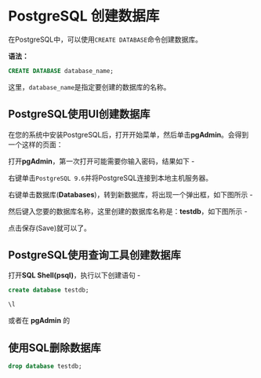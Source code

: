# PostgreSQL 创建数据库

在PostgreSQL中，可以使用`CREATE DATABASE`命令创建数据库。

**语法：**

```sql
CREATE DATABASE database_name;
```

这里，`database_name`是指定要创建的数据库的名称。

## PostgreSQL使用UI创建数据库

在您的系统中安装PostgreSQL后，打开开始菜单，然后单击**pgAdmin**。会得到一个这样的页面：

打开**pgAdmin**，第一次打开可能需要你输入密码，结果如下 -

右键单击`PostgreSQL 9.6`并将PostgreSQL连接到本地主机服务器。

右键单击数据库(**Databases**)，转到新数据库，将出现一个弹出框，如下图所示 -

然后键入您要的数据库名称，这里创建的数据库名称是：**testdb**，如下图所示 -

点击保存(Save)就可以了。

## PostgreSQL使用查询工具创建数据库

打开**SQL Shell(psql)**，执行以下创建语句 -

```sql
create database testdb;
```

```sql
\l
```

或者在 **pgAdmin** 的

## 使用SQL删除数据库

```sql
drop database testdb;
```

